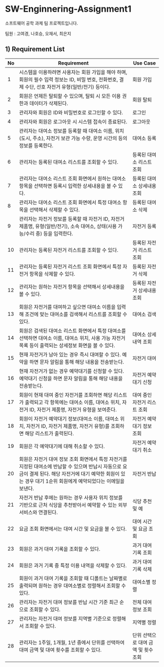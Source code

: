 # SW-Enginnering-Assignment1
소프트웨어 공학 과제 팀 프로젝트입니다.

팀원 : 고여경, 나호승, 오재서, 최은지


## 1) Requirement List

| No |         Requirement         | Use Case |
|----|-------------------------------|----------|
|1|시스템을 이용하려면 사용자는 회원 가입을 해야 하며, 회원의 필수 입력 정보는 ID, 비밀 번호, 전화번호, 결제 수단, 선호 자전거 유형(일반/전기) 등이다.|회원 가입|
|2|회원은 언제든 탈퇴할 수 있으며, 탈퇴 시 모든 이용 권한과 데이터가 삭제된다.|회원 탈퇴|
|3| 관리자와 회원은 ID와 비밀번호로 로그인할 수 있다. |로그인|
|4| 관리자와 회원은 로그아웃 시 시스템 접속이 종료된다. |로그아웃|
|5|관리자는 대여소 정보를 등록할 때 대여소 이름, 위치(도시, 주소), 자전거 보관 가능 수량, 운영 시간의 등의 정보를 등록한다.|대여소 등록|
|6|관리자는 등록된 대여소 리스트를 조회할 수 있다.|등록된 대여소 리스트 조회|
|7|관리자는 대여소 리스트 조회 화면에서 원하는 대여소 항목을 선택하면 등록시 입력한 상세내용을 볼 수 있다.|등록된 대여소 상세내용 조회|
|8|관리자는 대여소 리스트 조회 화면에서 특정 대여소 항목을 선택해서 삭제할 수 있다.|등록된 대여소 삭제|
|9|관리자는 자전거 정보를 등록할 때 자전거 ID, 자전거 제품명, 유형(일반/전기), 소속 대여소, 상태(사용 가능/수리 중) 등을 입력한다.|자전거 등록|
|10|관리자는 등록된 자전거 리스트를 조회할 수 있다.|등록된 자전거 리스트 조회|
|11|관리자는 등록된 자전거 리스트 조회 화면에서 특정 자전거 항목을 삭제할 수 있다.|등록된 자전거 삭제|
|12|관리자는 원하는 자전거 항목을 선택해서 상세내용을 볼 수 있다.|등록된 자전거 상세내용 조회|
|13|회원은 자전거를 대여하고 싶으면 대여소 이름을 입력해 조건에 맞는 대여소를 검색해서 리스트를 조회할 수 있다.|대여소 검색|
|14|회원은 검색된 대여소 리스트 화면에서 특정 대여소를 선택하면 대여소 이름, 대여소 위치, 사용 가능 자전거 목록 등이 출력되는 상세정보 화면을 볼 수 있다.|대여소 상세내역 조회|
|15|현재 자전거가 남아 있는 경우 즉시 대여할 수 있다. 예약을 하면 문자 알림을 통해 해당 내용을 전송받는다.|자전거 대여|
|16|현재 자전거가 없는 경우 예약대기를 신청할 수 있다. 예약대기 신청을 하면 문자 알림을 통해 해당 내용을 전송받는다.|자전거 예약대기 신청|
|17| 회원이 현재 대여 중인 자전거를 조회하면 해당 리스트가 출력되고 각 항목에는 대여소 이름, 대여소 위치, 자전거 ID, 자전거 제품명, 자전거 유형을 보여준다. |대여 중인 자전거 리스트 조회|
|18| 회원이 자전거 예약대기 정보(대여소 이름, 대여소 위치, 자전거 ID, 자전거 제품명, 자전거 유형)를 조회하면 해당 리스트가 출력된다. |자전거 예약대기 정보 조회|
|19| 회원은 각 예약대기에 대해 취소할 수 있다. |자전거 예약대기 취소|
|20| 회원은 자전거 대여 정보 조회 화면에서 특정 자전거를 지정된 대여소에 반납할 수 있으며 반납시 자동으로 요금이 결제 된다. 해당 자전거에 대기 예약한 회원이 있는 경우 대기 1순위 회원에게 예약되었다는 이메일을 보낸다. |자전거 반납|
|21| 자전거 반납 후에는 원하는 경우 사용자 위치 정보를 기반으로 근처 식당을 추천받아서 예약할 수 있는 외부 서비스와 연결된다. |식당 추천 및 예 |
|22|요금 조회 화면에서는 대여 시간 및 요금을 볼 수 있다.|대여 시간 및 요금 조회|
|23|회원은 과거 대여 기록을 조회할 수 있다.|과거 대여 기록 조회|
|24|회원은 과거 기록 중 특정 이용 내역을 삭제할 수 있다.|과거 대여 기록 삭제|
|25|회원이 과거 대여 기록을 조회할 때 디폴트는 날짜별로 출력되며 원하는 경우 대여소별로 정렬해서 조회할 수 있다.|대여소별 정렬|
|26|관리자는 자전거 대여 정보를 반납 시간 기준 최근 순으로 조회할 수 있다.|전체 대여 정보 조회|
|27|관리자는 자전거 대여 정보를 지역별 기준으로 정렬해서 조회할 수 있다.|지역별 정렬|
|28|관리자는 1주일, 1개월, 1년 중에서 단위를 선택하여 대여 금액 및 대여 횟수를 조회할 수 있다.|단위 선택으로 대여 금액 및 횟수 조회|
